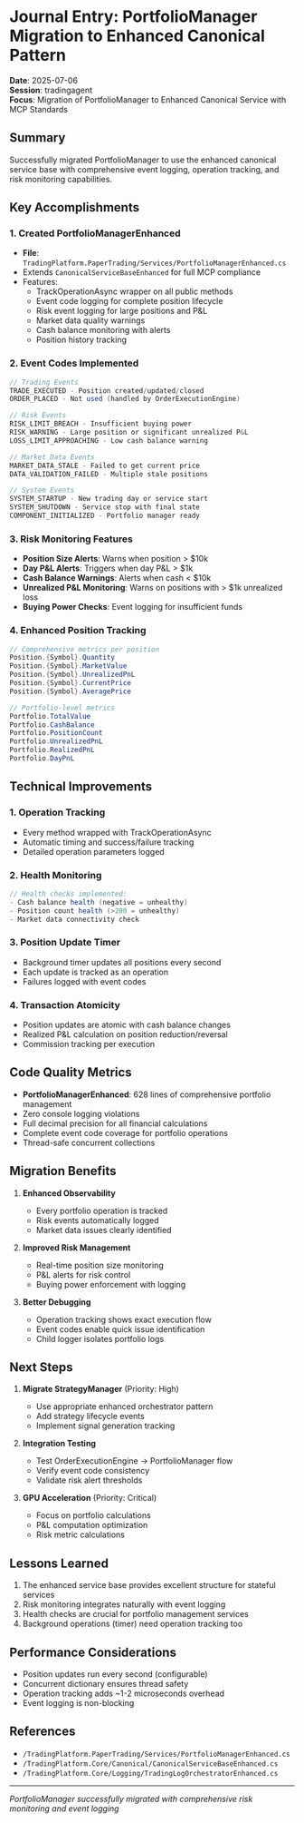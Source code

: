 # Journal Entry: PortfolioManager Migration to Enhanced Canonical Pattern
**Date**: 2025-07-06  
**Session**: tradingagent  
**Focus**: Migration of PortfolioManager to Enhanced Canonical Service with MCP Standards

## Summary
Successfully migrated PortfolioManager to use the enhanced canonical service base with comprehensive event logging, operation tracking, and risk monitoring capabilities.

## Key Accomplishments

### 1. Created PortfolioManagerEnhanced
- **File**: `TradingPlatform.PaperTrading/Services/PortfolioManagerEnhanced.cs`
- Extends `CanonicalServiceBaseEnhanced` for full MCP compliance
- Features:
  - TrackOperationAsync wrapper on all public methods
  - Event code logging for complete position lifecycle
  - Risk event logging for large positions and P&L
  - Market data quality warnings
  - Cash balance monitoring with alerts
  - Position history tracking

### 2. Event Codes Implemented
```csharp
// Trading Events
TRADE_EXECUTED - Position created/updated/closed
ORDER_PLACED - Not used (handled by OrderExecutionEngine)

// Risk Events  
RISK_LIMIT_BREACH - Insufficient buying power
RISK_WARNING - Large position or significant unrealized P&L
LOSS_LIMIT_APPROACHING - Low cash balance warning

// Market Data Events
MARKET_DATA_STALE - Failed to get current price
DATA_VALIDATION_FAILED - Multiple stale positions

// System Events
SYSTEM_STARTUP - New trading day or service start
SYSTEM_SHUTDOWN - Service stop with final state
COMPONENT_INITIALIZED - Portfolio manager ready
```

### 3. Risk Monitoring Features
- **Position Size Alerts**: Warns when position > $10k
- **Day P&L Alerts**: Triggers when day P&L > $1k
- **Cash Balance Warnings**: Alerts when cash < $10k
- **Unrealized P&L Monitoring**: Warns on positions with > $1k unrealized loss
- **Buying Power Checks**: Event logging for insufficient funds

### 4. Enhanced Position Tracking
```csharp
// Comprehensive metrics per position
Position.{Symbol}.Quantity
Position.{Symbol}.MarketValue
Position.{Symbol}.UnrealizedPnL
Position.{Symbol}.CurrentPrice
Position.{Symbol}.AveragePrice

// Portfolio-level metrics
Portfolio.TotalValue
Portfolio.CashBalance
Portfolio.PositionCount
Portfolio.UnrealizedPnL
Portfolio.RealizedPnL
Portfolio.DayPnL
```

## Technical Improvements

### 1. Operation Tracking
- Every method wrapped with TrackOperationAsync
- Automatic timing and success/failure tracking
- Detailed operation parameters logged

### 2. Health Monitoring
```csharp
// Health checks implemented:
- Cash balance health (negative = unhealthy)
- Position count health (>200 = unhealthy)
- Market data connectivity check
```

### 3. Position Update Timer
- Background timer updates all positions every second
- Each update is tracked as an operation
- Failures logged with event codes

### 4. Transaction Atomicity
- Position updates are atomic with cash balance changes
- Realized P&L calculation on position reduction/reversal
- Commission tracking per execution

## Code Quality Metrics
- **PortfolioManagerEnhanced**: 628 lines of comprehensive portfolio management
- Zero console logging violations
- Full decimal precision for all financial calculations
- Complete event code coverage for portfolio operations
- Thread-safe concurrent collections

## Migration Benefits

1. **Enhanced Observability**
   - Every portfolio operation is tracked
   - Risk events automatically logged
   - Market data issues clearly identified

2. **Improved Risk Management**
   - Real-time position size monitoring
   - P&L alerts for risk control
   - Buying power enforcement with logging

3. **Better Debugging**
   - Operation tracking shows exact execution flow
   - Event codes enable quick issue identification
   - Child logger isolates portfolio logs

## Next Steps

1. **Migrate StrategyManager** (Priority: High)
   - Use appropriate enhanced orchestrator pattern
   - Add strategy lifecycle events
   - Implement signal generation tracking

2. **Integration Testing**
   - Test OrderExecutionEngine → PortfolioManager flow
   - Verify event code consistency
   - Validate risk alert thresholds

3. **GPU Acceleration** (Priority: Critical)
   - Focus on portfolio calculations
   - P&L computation optimization
   - Risk metric calculations

## Lessons Learned
1. The enhanced service base provides excellent structure for stateful services
2. Risk monitoring integrates naturally with event logging
3. Health checks are crucial for portfolio management services
4. Background operations (timer) need operation tracking too

## Performance Considerations
- Position updates run every second (configurable)
- Concurrent dictionary ensures thread safety
- Operation tracking adds ~1-2 microseconds overhead
- Event logging is non-blocking

## References
- `/TradingPlatform.PaperTrading/Services/PortfolioManagerEnhanced.cs`
- `/TradingPlatform.Core/Canonical/CanonicalServiceBaseEnhanced.cs`
- `/TradingPlatform.Core/Logging/TradingLogOrchestratorEnhanced.cs`

---
*PortfolioManager successfully migrated with comprehensive risk monitoring and event logging*